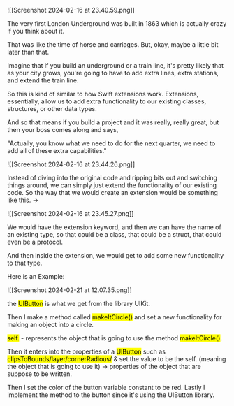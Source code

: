 
![[Screenshot 2024-02-16 at 23.40.59.png]]


The very first London Underground was built in 1863 which is actually crazy if you think about it.

That was like the time of horse and carriages. But, okay, maybe a little bit later than that.

Imagine that if you build an underground or a train line, it's pretty likely that as your city grows,
you're going to have to add extra lines, extra stations, and extend the train line.

So this is kind of similar to how Swift extensions work. Extensions, essentially, allow us to add extra functionality to our existing classes, structures, or other data types.

And so that means if you build a project and it was really, really great, but then your boss comes along and says, 

"Actually, you know what we need to do for the next quarter, we need to add all of these extra capabilities." 

![[Screenshot 2024-02-16 at 23.44.26.png]]

Instead of diving into the original code and ripping bits out and switching things around, we can simply just extend the functionality of our existing code. So the way that we would create an extension would be something like this. ->

![[Screenshot 2024-02-16 at 23.45.27.png]]

We would have the extension keyword, and then we can have the name of an existing type, so that could be a class, that could be a struct, that could even be a protocol.

And then inside the extension, we would get to add some new functionality to that type. 

Here is an Example:

![[Screenshot 2024-02-21 at 12.07.35.png]]

the <mark class="hltr-blue">UIButton</mark> is what we get from the library UIKit.

Then I make a method called <mark class="hltr-cyan">makeItCircle()</mark> and set a new functionality for making an object into a circle.

<mark class="hltr-red">self.</mark> - represents the object that is going to use the method <mark class="hltr-cyan">makeItCircle()</mark>.

Then it enters into the properties of a <mark class="hltr-blue">UIButton</mark> such as <mark class="hltr-purple">clipsToBounds/layer/cornerRadious/</mark> & set the value to be the self. (meaning the object that is going to use it) -> properties of the object that are suppose to be written. 

Then I set the color of the button variable constant to be red. 
Lastly I implement the method to the button since it's using the UIButton library.
                   
